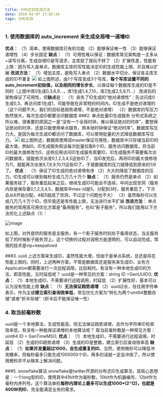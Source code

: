 ```yaml
---
title: 分布式ID生成方法
date: 2018-03-07 17:02:34
tags: 分布式ID
---
```



### 1. 使用数据库的 auto_increment 来生成全局唯一递增ID

**优点：**
（1）简单，使用数据库已有的功能
（2）能够保证唯一性
（3）能够保证递增性
（4）步长固定
**缺点：**
（1）可用性难以保证：数据库常见架构是一主多从+读写分离，生成自增ID是写请求，主库挂了就玩不转了
（2）扩展性差，性能有上限：因为写入是单点，数据库主库的写性能决定ID的生成性能上限，并且难以扩展
**改进方法：**
（1）增加主库，避免写入单点
（2）数据水平切分，保证各主库生成的ID不重复
![](http://upload-images.jianshu.io/upload_images/3353177-636f805740d6e8a3?imageMogr2/auto-orient/strip%7CimageView2/2/w/1240)
如上图所述，由1个写库变成3个写库，**每个写库设置不同的auto_increment初始值，以及相同的增长步长**，以保证每个数据库生成的ID是不同的（上图中库0生成0,3,6,9…，库1生成1,4,7,10，库2生成2,5,8,11…）
改进后的架构保证了可用性，但**缺点**是：
（1）丧失了ID生成的“绝对递增性”：先访问库0生成0,3，再访问库1生成1，可能导致在非常短的时间内，ID生成不是绝对递增的（这个问题不大，我们的目标是趋势递增，不是绝对递增）
（2）数据库的写压力依然很大，每次生成ID都要访问数据库
###2. 单点批量ID生成服务
分布式系统之所以难，很重要的原因之一是“没有一个全局时钟，难以保证绝对的时序”，要想保证绝对的时序，还是只能使用单点服务，用本地时钟保证“绝对时序”。数据库写压力大，是因为每次生成ID都访问了数据库，可以使用批量的方式降低数据库写压力。
![](http://upload-images.jianshu.io/upload_images/3353177-fa2d8f85b4c683fe?imageMogr2/auto-orient/strip%7CimageView2/2/w/1240)
如上图所述，数据库使用双master保证可用性，数据库中只存储当前ID的最大值，例如0。ID生成服务假设每次批量拉取6个ID，服务访问数据库，将当前ID的最大值修改为5，这样应用访问ID生成服务索要ID，ID生成服务不需要每次访问数据库，就能依次派发0,1,2,3,4,5这些ID了，当ID发完后，再将ID的最大值修改为11，就能再次派发6,7,8,9,10,11这些ID了，于是数据库的压力就降低到原来的1/6了。
**优点**：
（1）保证了ID生成的绝对递增有序
（2）大大的降低了数据库的压力，ID生成可以做到每秒生成几万几十万个
**缺点**：
（1）服务仍然是单点
（2）如果服务挂了，服务重启起来之后，继续生成ID可能会不连续，中间出现空洞（服务内存是保存着0,1,2,3,4,5，数据库中max-id是5，分配到3时，服务重启了，下次会从6开始分配，4和5就成了空洞，不过这个问题也不大）
（3）虽然每秒可以生成几万几十万个ID，但毕竟还是有性能上限，无法进行水平扩展
**改进方法**：
单点服务的常用高可用优化方案是“备用服务”，也叫“影子服务”，所以我们能用以下方法优化上述缺点（1）：

![image](http://upload-images.jianshu.io/upload_images/3353177-2793ac877c56a982?imageMogr2/auto-orient/strip%7CimageView2/2/w/1240)

如上图，对外提供的服务是主服务，有一个影子服务时刻处于备用状态，当主服务挂了的时候影子服务顶上。这个切换的过程对调用方是透明的，可以自动完成，常用的技术是vip+keepalived

###3. uuid
上述方案来生成ID，虽然性能大增，但由于是单点系统，总还是存在性能上限的。同时，上述两种方案，不管是数据库还是服务来生成ID，业务方Application都需要进行一次远程调用，比较耗时。有没有一种本地生成ID的方法，即高性能，又时延低呢？
uuid是一种常见的方案：string ID =GenUUID();
**优点：**
（1）本地生成ID，不需要进行远程调用，时延低
（2）扩展性好，基本可以认为没有性能上限
**缺点：**
（1）**无法保证趋势递增**
（2）uuid过长，往往用字符串表示，作为主键**建立索引查询效率低**，常见优化方案为“转化为两个uint64整数存储”或者“折半存储”（折半后不能保证唯一性）
### 4. 取当前毫秒数
uuid是一个本地算法，生成性能高，但无法保证趋势递增，且作为字符串ID检索效率低，有没有一种能保证递增的本地算法呢？
取当前毫秒数是一种常见方案：uint64 ID = GenTimeMS();
**优点：**
（1）本地生成ID，不需要进行远程调用，时延低
（2）生成的ID趋势递增
（3）生成的ID是整数，建立索引后查询效率高
**缺点：**
（1）**如果并发量超过1000，会生成重复的ID**。当然，使用微秒可以降低冲突概率，但每秒最多只能生成1000000个ID，再多的话就一定会冲突了，所以使用微秒并不从根本上解决问题。

###5. snowflake算法
snowflake是twitter开源的分布式ID生成算法，其核心思想是：一个long型的ID，使用其中41bit作为毫秒数，10bit作为机器编号，12bit作为毫秒内序列号。这个算法单机**每秒内理论上最多可以生成1000*(2^12)，也就是400W的ID**，完全能满足业务的需求。


